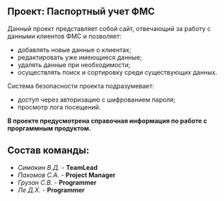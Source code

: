 ## Проект: Паспортный учет ФМС

Данный проект представляет собой сайт, отвечающий за работу с данными клиентов ФМС и позволяет: 
* добавлять новые данные о клиентах;
* редактировать уже имеющиеся данные; 
* удалять данные при необходимости;
* осуществлять поиск и сортировку среди существующих данных. 
 

Система безопасности проекта подразумевает:
* доступ через авторизацию с шифрованием пароля; 
* просмотр лога посещений.

**В проекте предусмотрена справочная информация по работе с проргаммным продуктом.**

## Состав команды:
* *Симакин В.Д.* - **TeamLead**
* *Пахомов С.А.* - **Project Manager**
* *Грузан  С.В.* - **Programmer**
* *Ле 	Д.Х.* - **Programmer** 

